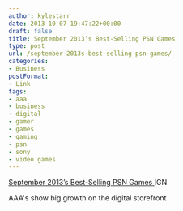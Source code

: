 ```yaml
---
author: kylestarr
date: 2013-10-07 19:47:22+00:00
draft: false
title: September 2013’s Best-Selling PSN Games
type: post
url: /september-2013s-best-selling-psn-games/
categories:
- Business
postFormat:
- Link
tags:
- aaa
- business
- digital
- gamer
- games
- gaming
- psn
- sony
- video games
---
```


[September 2013’s Best-Selling PSN Games
](http://www.ign.com/articles/2013/10/07/september-2013s-best-selling-psn-games)IGN

AAA's show big growth on the digital storefront
